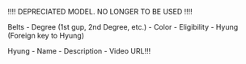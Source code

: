 !!!! DEPRECIATED MODEL. NO LONGER TO BE USED !!!!


Belts
    - Degree                (1st gup, 2nd Degree, etc.)
    - Color
    - Eligibility
    - Hyung                 (Foreign key to Hyung)

Hyung
    - Name
    - Description
    - Video URL!!!